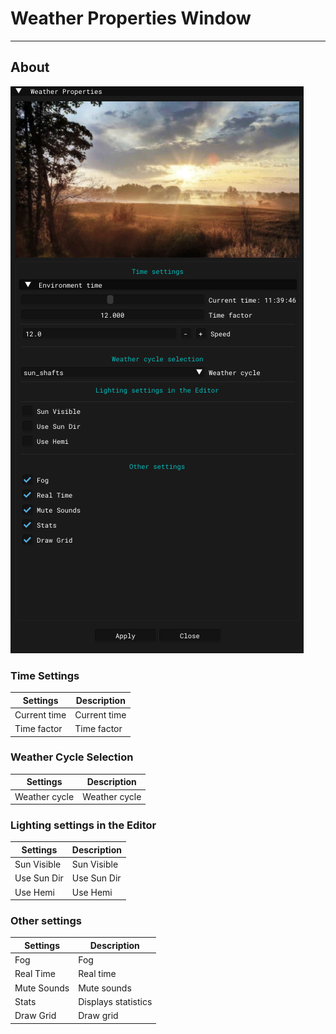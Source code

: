 # Weather Properties Window

___

## About

![alt text](../images/weather-properties.png)

### Time Settings

| Settings | Description |
|---|---|
| Current time | Current time |
| Time factor | Time factor |

### Weather Cycle Selection

| Settings | Description |
|---|---|
| Weather cycle | Weather cycle |

### Lighting settings in the Editor

| Settings | Description |
|---|---|
| Sun Visible | Sun Visible |
| Use Sun Dir | Use Sun Dir |
| Use Hemi | Use Hemi |

### Other settings

| Settings | Description |
|---|---|
| Fog | Fog |
| Real Time | Real time |
| Mute Sounds | Mute sounds |
| Stats | Displays statistics |
| Draw Grid | Draw grid |
